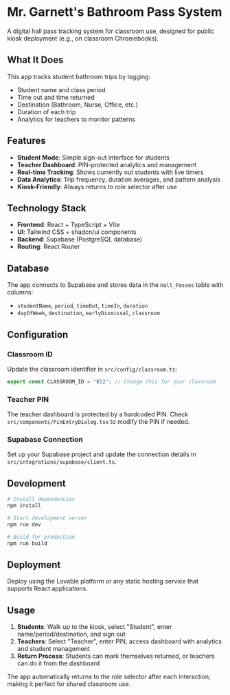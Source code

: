 
# Mr. Garnett's Bathroom Pass System

A digital hall pass tracking system for classroom use, designed for public kiosk deployment (e.g., on classroom Chromebooks).

## What It Does

This app tracks student bathroom trips by logging:
- Student name and class period
- Time out and time returned
- Destination (Bathroom, Nurse, Office, etc.)
- Duration of each trip
- Analytics for teachers to monitor patterns

## Features

- **Student Mode**: Simple sign-out interface for students
- **Teacher Dashboard**: PIN-protected analytics and management
- **Real-time Tracking**: Shows currently out students with live timers
- **Data Analytics**: Trip frequency, duration averages, and pattern analysis
- **Kiosk-Friendly**: Always returns to role selector after use

## Technology Stack

- **Frontend**: React + TypeScript + Vite
- **UI**: Tailwind CSS + shadcn/ui components  
- **Backend**: Supabase (PostgreSQL database)
- **Routing**: React Router

## Database

The app connects to Supabase and stores data in the `Hall_Passes` table with columns:
- `studentName`, `period`, `timeOut`, `timeIn`, `duration`
- `dayOfWeek`, `destination`, `earlyDismissal`, `classroom`

## Configuration

### Classroom ID
Update the classroom identifier in `src/config/classroom.ts`:
```typescript
export const CLASSROOM_ID = "B12"; // Change this for your classroom
```

### Teacher PIN
The teacher dashboard is protected by a hardcoded PIN. Check `src/components/PinEntryDialog.tsx` to modify the PIN if needed.

### Supabase Connection
Set up your Supabase project and update the connection details in `src/integrations/supabase/client.ts`.

## Development

```sh
# Install dependencies
npm install

# Start development server
npm run dev

# Build for production
npm run build
```

## Deployment

Deploy using the Lovable platform or any static hosting service that supports React applications.

## Usage

1. **Students**: Walk up to the kiosk, select "Student", enter name/period/destination, and sign out
2. **Teachers**: Select "Teacher", enter PIN, access dashboard with analytics and student management
3. **Return Process**: Students can mark themselves returned, or teachers can do it from the dashboard

The app automatically returns to the role selector after each interaction, making it perfect for shared classroom use.

